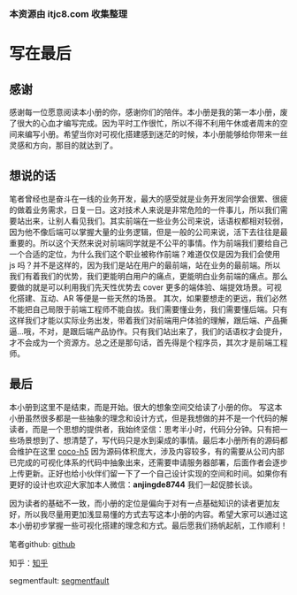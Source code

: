 ### 本资源由 itjc8.com 收集整理
# 写在最后
## 感谢
感谢每一位愿意阅读本小册的你，感谢你们的陪伴。本小册是我的第一本小册，废了很大的心血才编写完成。因为平时工作很忙，所以不得不利用午休或者周末的空间来编写小册。希望当你对可视化搭建感到迷茫的时候，本小册能够给你带来一丝灵感和方向，那目的就达到了。

## 想说的话
笔者曾经也是奋斗在一线的业务开发，最大的感受就是业务开发同学会很累、很疲的做着业务需求，日复一日。这对技术人来说是非常危险的一件事儿，所以我们需要站出来，让别人看见我们。其实前端在一些业务公司来说，话语权都相对较弱，因为他不像后端可以掌握大量的业务逻辑，但是一般的公司来说，活下去往往是最重要的。所以这个天然来说对前端同学就是不公平的事情。作为前端我们要给自己一个合适的定位，为什么我们这个职业被称作前端？难道仅仅是因为我们会使用 js 吗？并不是这样的，因为我们是站在用户的最前端，站在业务的最前端。所以我们有着我们的优势，我们更能明白用户的痛点，更能明白业务前端的痛点。那么要做的就是可以利用我们先天性优势去 cover 更多的端体验、端提效场景。可视化搭建、互动、AR 等便是一些天然的场景。
其次，如果要想走的更远，我们必然不能把自己局限于前端工程师不能自拔。我们需要懂业务，我们需要懂后端。只有这样我们才能以实际业务出发，带着我们对前端用户体验的理解，跟后端、产品撕逼...哦，不对，是跟后端产品协作。只有我们站出来了，我们的话语权才会提升，才不会成为一个资源方。总之还是那句话，首先得是个程序员，其次才是前端工程师。


## 最后
本小册到这里不是结束，而是开始。很大的想象空间交给读了小册的你。
写这本小册虽然很多都是一些抽象的理念和设计方式，但是我想做的并不是一个代码的解读者，而是一个思想的提供者，我始终坚信：思考半小时，代码分分钟。只有把一些场景想到了、想清楚了，写代码只是水到渠成的事情。最后本小册所有的源码都会维护在这里 [coco-h5](https://github.com/coco-h5) 因为源码体积庞大，涉及内容较多，有的需要从公司内部已完成的可视化体系的代码中抽象出来，还需要申请服务器部署，后面作者会逐步上传更新。正好也给小伙伴们留一下了一个自己设计实现的空间和时间。如果你有更好的设计也欢迎大家加本人微信：**anjingde8744** 我们一起促膝长谈。

因为读者的基础不一致，而小册的定位是偏向于对有一点基础知识的读者更加友好，所以我尽量用更加浅显易懂的方式去写这本小册的内容。希望大家可以通过这本小册初步掌握一些可视化搭建的理念和方式。最后愿我们扬帆起航，工作顺利！

笔者github: [github](https://github.com/muwoo)

知乎：[知乎](https://www.zhihu.com/people/monkey-wang-)

segmentfault: [segmentfault](https://segmentfault.com/u/muwoo)



